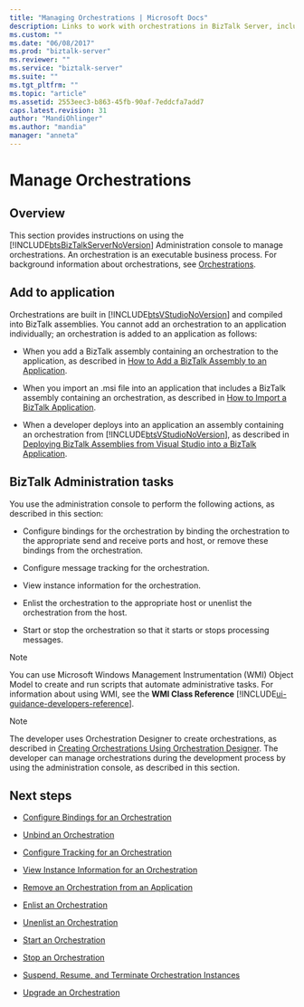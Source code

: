 ```yaml
---
title: "Managing Orchestrations | Microsoft Docs"
description: Links to work with orchestrations in BizTalk Server, including start, stop, bind, configure, enable tracking, suspend and more
ms.custom: ""
ms.date: "06/08/2017"
ms.prod: "biztalk-server"
ms.reviewer: ""
ms.service: "biztalk-server"
ms.suite: ""
ms.tgt_pltfrm: ""
ms.topic: "article"
ms.assetid: 2553eec3-b863-45fb-90af-7eddcfa7add7
caps.latest.revision: 31
author: "MandiOhlinger"
ms.author: "mandia"
manager: "anneta"
---
```

# Manage Orchestrations

## Overview
This section provides instructions on using the [!INCLUDE[btsBizTalkServerNoVersion](../includes/btsbiztalkservernoversion-md.md)] Administration console to manage orchestrations. An orchestration is an executable business process. For background information about orchestrations, see [Orchestrations](../core/orchestrations.md).  

## Add to application  
 Orchestrations are built in [!INCLUDE[btsVStudioNoVersion](../includes/btsvstudionoversion-md.md)] and compiled into BizTalk assemblies. You cannot add an orchestration to an application individually; an orchestration is added to an application as follows:  
  
-   When you add a BizTalk assembly containing an orchestration to the application, as described in [How to Add a BizTalk Assembly to an Application](../core/how-to-add-a-biztalk-assembly-to-an-application.md).  
  
-   When you import an .msi file into an application that includes a BizTalk assembly containing an orchestration, as described in [How to Import a BizTalk Application](../core/how-to-import-a-biztalk-application.md).  
  
-   When a developer deploys into an application an assembly containing an orchestration from [!INCLUDE[btsVStudioNoVersion](../includes/btsvstudionoversion-md.md)], as described in [Deploying BizTalk Assemblies from Visual Studio into a BizTalk Application](../core/deploying-biztalk-assemblies-from-visual-studio-into-a-biztalk-application.md).  

## BizTalk Administration tasks  
 You use the administration console to perform the following actions, as described in this section:  
  
-   Configure bindings for the orchestration by binding the orchestration to the appropriate send and receive ports and host, or remove these bindings from the orchestration.  
  
-   Configure message tracking for the orchestration.  
  
-   View instance information for the orchestration.  
  
-   Enlist the orchestration to the appropriate host or unenlist the orchestration from the host.  
  
-   Start or stop the orchestration so that it starts or stops processing messages.  
  
> [!NOTE]
>  You can use Microsoft Windows Management Instrumentation (WMI) Object Model to create and run scripts that automate administrative tasks. For information about using WMI, see the **WMI Class Reference** [!INCLUDE[ui-guidance-developers-reference](../includes/ui-guidance-developers-reference.md)]. 
  
> [!NOTE]
>  The developer uses Orchestration Designer to create orchestrations, as described in [Creating Orchestrations Using Orchestration Designer](../core/creating-orchestrations-using-orchestration-designer.md). The developer can manage orchestrations during the development process by using the administration console, as described in this section.  
  
## Next steps
  
-   [Configure Bindings for an Orchestration](../core/how-to-configure-bindings-for-an-orchestration.md)  
  
-   [Unbind an Orchestration](../core/how-to-unbind-an-orchestration.md)  
  
-   [Configure Tracking for an Orchestration](../core/how-to-configure-tracking-for-an-orchestration.md)  
  
-   [View Instance Information for an Orchestration](../core/how-to-view-instance-information-for-an-orchestration.md)  
  
-   [Remove an Orchestration from an Application](../core/how-to-remove-an-orchestration-from-an-application.md)  
  
-   [Enlist an Orchestration](../core/how-to-enlist-an-orchestration.md)  
  
-   [Unenlist an Orchestration](../core/how-to-unenlist-an-orchestration.md)  
  
-   [Start an Orchestration](../core/how-to-start-an-orchestration.md)  
  
-   [Stop an Orchestration](../core/how-to-stop-an-orchestration.md)  
  
-   [Suspend, Resume, and Terminate Orchestration Instances](../core/how-to-suspend-resume-and-terminate-orchestration-instances.md)  
  
-   [Upgrade an Orchestration](../core/how-to-upgrade-an-orchestration.md)